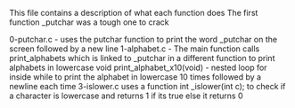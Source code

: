 This file contains a description of what each function does
The first function _putchar was a tough one to crack


0-putchar.c - uses the putchar function to print the word _putchar on the screen followed by a new line
1-alphabet.c - The main function calls print_alphabets which is linked to _putchar in a different function to print alphabets in lowercase
void print_alphabet_x10(void) - nested loop for inside while to print the alphabet in lowercase 10 times followed by a newline each time
3-islower.c uses a function int _islower(int c); to check if a character is lowercase and returns 1 if its true else it returns 0
